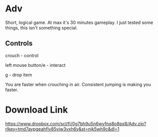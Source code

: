 # Adv
Short, logical game. At max it's 30 minutes gameplay. I just tested some things, this isn't something special.

## Controls
crouch - control

left mouse button/e - interact

g - drop item


You are faster when crouching in air.
Consistent jumping is making you faster.

# Download Link
https://www.dropbox.com/scl/fi/0g7bh9u5n6wyfnq8o8px8/Adv.zip?rlkey=tmd7aypgeahflv85vjw3vxh6y&st=njk5wh9c&dl=1
